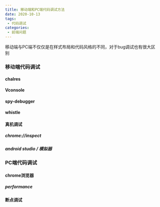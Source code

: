 ```yaml
---
title: 移动端和PC端代码调试方法
date: 2020-10-13
tags:
 - 代码调试     
categories: 
 - 前端问题
---
```


移动端与PC端不仅仅是在样式布局和代码风格的不同，对于bug调试也有很大区别

### 移动端代码调试

#### chalres

####  Vconsole

#### spy-debugger

#### whistle

#### 真机调试

##### chrome://inspect
##### android studio / 模拟器

### PC端代码调试

#### chrome浏览器

##### performance
#### 断点调试